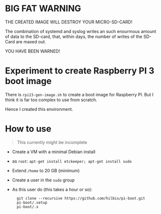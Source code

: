# BIG FAT WARNING

THE CREATED IMAGE WILL DESTROY YOUR MICRO-SD-CARD!

The combination of systemd and syslog writes an such enourmous amount of data to the SD-card,
that, within days, the number of writes of the SD-Card are maxed out.

YOU HAVE BEEN WARNED!

# Experiment to create Raspberry PI 3 boot image

There is `rpi23-gen-image.sh` to create a boot image for Raspberry PI.
But I think it is far too complex to use from scratch.

Hence I created this environment.

# How to use

> This currently might be incomplete

- Create a VM with a minimal Debian install
- as `root`: `apt-get install etckeeper; apt-get install sudo`
- Extend `/home` to 20 GB (minimum)
- Create a user in the `sudo` group
- As this user do (this takes a hour or so):

        git clone --recursive https://github.com/hilbix/pi-boot.git
        pi-boot/.setup
        pi-boot/.x

